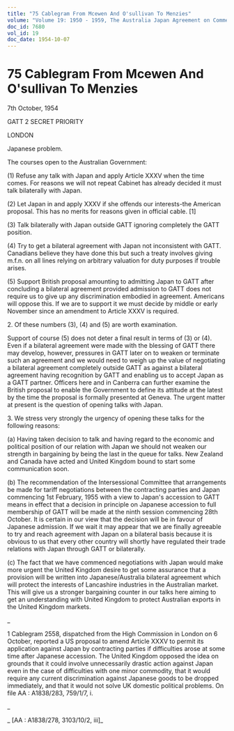 ```yaml
---
title: "75 Cablegram From Mcewen And O'sullivan To Menzies"
volume: "Volume 19: 1950 - 1959, The Australia Japan Agreement on Commerce"
doc_id: 7680
vol_id: 19
doc_date: 1954-10-07
---
```


# 75 Cablegram From Mcewen And O'sullivan To Menzies

7th October, 1954

GATT 2 SECRET PRIORITY

LONDON

Japanese problem.

The courses open to the Australian Government:

(1) Refuse any talk with Japan and apply Article XXXV when the time comes. For reasons we will not repeat Cabinet has already decided it must talk bilaterally with Japan.

(2) Let Japan in and apply XXXV if she offends our interests-the American proposal. This has no merits for reasons given in official cable. [1]

(3) Talk bilaterally with Japan outside GATT ignoring completely the GATT position.

(4) Try to get a bilateral agreement with Japan not inconsistent with GATT. Canadians believe they have done this but such a treaty involves giving m.f.n. on all lines relying on arbitrary valuation for duty purposes if trouble arises.

(5) Support British proposal amounting to admitting Japan to GATT after concluding a bilateral agreement provided admission to GATT does not require us to give up any discrimination embodied in agreement. Americans will oppose this. If we are to support it we must decide by middle or early November since an amendment to Article XXXV is required.

2\. Of these numbers (3), (4) and (5) are worth examination.

Support of course (5) does not deter a final result in terms of (3) or (4). Even if a bilateral agreement were made with the blessing of GATT there may develop, however, pressures in GATT later on to weaken or terminate such an agreement and we would need to weigh up the value of negotiating a bilateral agreement completely outside GATT as against a bilateral agreement having recognition by GATT and enabling us to accept Japan as a GATT partner. Officers here and in Canberra can further examine the British proposal to enable the Government to define its attitude at the latest by the time the proposal is formally presented at Geneva. The urgent matter at present is the question of opening talks with Japan.

3\. We stress very strongly the urgency of opening these talks for the following reasons:

(a) Having taken decision to talk and having regard to the economic and political position of our relation with Japan we should not weaken our strength in bargaining by being the last in the queue for talks. New Zealand and Canada have acted and United Kingdom bound to start some communication soon.

(b) The recommendation of the Intersessional Committee that arrangements be made for tariff negotiations between the contracting parties and Japan commencing 1st February, 1955 with a view to Japan's accession to GATT means in effect that a decision in principle on Japanese accession to full membership of GATT will be made at the ninth session commencing 28th October. It is certain in our view that the decision will be in favour of Japanese admission. If we wait it may appear that we are finally agreeable to try and reach agreement with Japan on a bilateral basis because it is obvious to us that every other country will shortly have regulated their trade relations with Japan through GATT or bilaterally.

(c) The fact that we have commenced negotiations with Japan would make more urgent the United Kingdom desire to get some assurance that a provision will be written into Japanese/Australia bilateral agreement which will protect the interests of Lancashire industries in the Australian market. This will give us a stronger bargaining counter in our talks here aiming to get an understanding with United Kingdom to protect Australian exports in the United Kingdom markets.

_

1 Cablegram 2558, dispatched from the High Commission in London on 6 October, reported a US proposal to amend Article XXXV to permit its application against Japan by contracting parties if difficulties arose at some time after Japanese accession. The United Kingdom opposed the idea on grounds that it could involve unnecessarily drastic action against Japan even in the case of difficulties with one minor commodity, that it would require any current discrimination against Japanese goods to be dropped immediately, and that it would not solve UK domestic political problems. On file AA : A1838/283, 759/1/7, i.

_

_ [AA : A1838/278, 3103/10/2, iii]_
